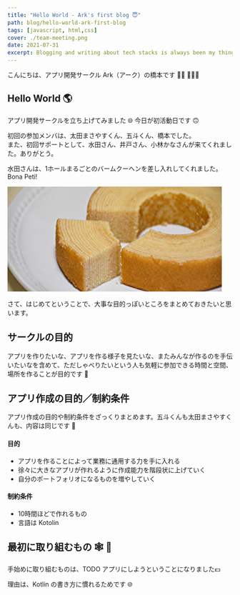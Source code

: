 ```yaml
---
title: "Hello World - Ark's first blog 😇"
path: blog/hello-world-ark-first-blog
tags: [javascript, html,css]
cover: ./team-meeting.png
date: 2021-07-31
excerpt: Blogging and writing about tech stacks is always been my thing. I like to experiment with different technologies and write my views on them. Web technologies has always been my passion. Check my blog for codebits on various web technologies.
---
```


こんにちは、アプリ開発サークル Ark（アーク）の橋本です 👦🏻  👨🏽‍💻 

## Hello World 🌎 

アプリ開発サークルを立ち上げてみました 🌐 今日が初活動日です 🙃   

初回の参加メンバは、太田まさやすくん、五斗くん、橋本でした。  
また、初回サポートとして、水田さん、井戸さん、小林かなさんが来てくれました。ありがとう。

水田さんは、1ホールまるごとのバームクーヘンを差し入れしてくれました。Bona Peti!

![バームクーヘン](./baumkuchen.png)

さて、はじめてということで、大事な目的っぽいところをまとめておきたいと思います。

## サークルの目的

アプリを作りたいな、アプリを作る様子を見たいな、またみんなが作るのを手伝いたいなを含めて、ただしゃべりたいという人も気軽に参加できる時間と空間、場所を作ることが目的です 🚗 

## アプリ作成の目的／制約条件

アプリ作成の目的や制約条件をざっくりまとめます。五斗くんも太田まさやすくんも、内容は同じです 🍔

#### 目的 

- アプリを作ることによって業務に通用する力を手に入れる
- 徐々に大きなアプリが作れるように作成能力を階段状に上げていく
- 自分のポートフォリオになるものを増やしていく

#### 制約条件    

- 10時間ほどで作れるもの
- 言語は Kotolin

## 最初に取り組むもの 🕸️ 🐛

手始めに取り組むものは、TODO アプリにしようということになりました💵 

理由は、Kotlin の書き方に慣れるためです 🌐
